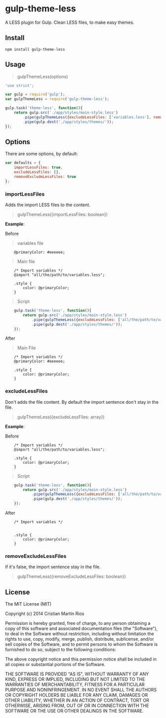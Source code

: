 gulp-theme-less
===============

A LESS plugin for Gulp. Clean LESS files, to make easy themes.

## Install

```
npm install gulp-theme-less
```

## Usage

> gulpThemeLess(options)

```javascript
'use strict';

var gulp = require('gulp');
var gulpThemeLess = require('gulp-theme-less');

gulp.task('theme-less', function(){
    return gulp.src('./app/styles/main-style.less')
        .pipe(gulpThemeLess({excludeLessFiles: ['variables.less'], removeExcludeLessFiles: true}))
        .pipe(gulp.dest('./app/styles/themes/'));
});
```

## Options

There are some options, by default:

```javascript
var defaults = {
    importLessFiles: true,
    excludeLessFiles: [],
    removeExcludeLessFiles: true
};
```

### importLessFiles

Adds the import LESS files to the content.

> gulpThemeLess({importLessFiles: boolean})

**Example**:

Before

> variables file

```less
    @primaryColor: #eeeeee;
```

> Main file

```less
    /* Import variables */
    @import "all/the/path/to/variables.less";

    .style {
        color: @primaryColor;
    }
```

> Script

```javascript
    gulp.task('theme-less', function(){
        return gulp.src('./app/styles/main-style.less')
            .pipe(gulpThemeLess({excludeLessFiles: ['all/the/path/to/variables.less']}))
            .pipe(gulp.dest('./app/styles/themes/'));
    });
```

After

> Main File

```less
    /* Import variables */
    @primaryColor: #eeeeee;

    .style {
        color: @primaryColor;
    }
```

### excludeLessFiles

Don't adds the file content. By default the import sentence don't stay in the file.

> gulpThemeLess({excludeLessFiles: array})

**Example**:

Before

```less
    /* Import variables */
    @import "all/the/path/to/variables.less";

    .style {
        color: @primaryColor;
    }
```

> Script

```javascript
    gulp.task('theme-less', function(){
        return gulp.src('./app/styles/main-style.less')
            .pipe(gulpThemeLess({excludeLessFiles: ['all/the/path/to/variables.less']}))
            .pipe(gulp.dest('./app/styles/themes/'));
    });
```

After

```less
    /* Import variables */


    .style {
        color: @primaryColor;
    }
```

### removeExcludeLessFiles

If it's false, the import sentence stay in the file.

> gulpThemeLess({removeExcludeLessFiles: boolean})

## License

The MIT License (MIT)

Copyright (c) 2014 Cristian Martín Rios

Permission is hereby granted, free of charge, to any person obtaining a copy
of this software and associated documentation files (the "Software"), to deal
in the Software without restriction, including without limitation the rights
to use, copy, modify, merge, publish, distribute, sublicense, and/or sell
copies of the Software, and to permit persons to whom the Software is
furnished to do so, subject to the following conditions:

The above copyright notice and this permission notice shall be included in all
copies or substantial portions of the Software.

THE SOFTWARE IS PROVIDED "AS IS", WITHOUT WARRANTY OF ANY KIND, EXPRESS OR
IMPLIED, INCLUDING BUT NOT LIMITED TO THE WARRANTIES OF MERCHANTABILITY,
FITNESS FOR A PARTICULAR PURPOSE AND NONINFRINGEMENT. IN NO EVENT SHALL THE
AUTHORS OR COPYRIGHT HOLDERS BE LIABLE FOR ANY CLAIM, DAMAGES OR OTHER
LIABILITY, WHETHER IN AN ACTION OF CONTRACT, TORT OR OTHERWISE, ARISING FROM,
OUT OF OR IN CONNECTION WITH THE SOFTWARE OR THE USE OR OTHER DEALINGS IN THE
SOFTWARE.